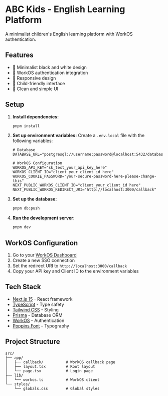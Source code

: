 # ABC Kids - English Learning Platform

A minimalist children's English learning platform with WorkOS authentication.

## Features

- 🎨 Minimalist black and white design
- 🔐 WorkOS authentication integration
- 📱 Responsive design
- 👶 Child-friendly interface
- 🎯 Clean and simple UI

## Setup

1. **Install dependencies:**

   ```bash
   pnpm install
   ```

2. **Set up environment variables:**
   Create a `.env.local` file with the following variables:

   ```env
   # Database
   DATABASE_URL="postgresql://username:password@localhost:5432/database_name"

   # WorkOS Configuration
   WORKOS_API_KEY="sk_test_your_api_key_here"
   WORKOS_CLIENT_ID="client_your_client_id_here"
   WORKOS_COOKIE_PASSWORD="your-secure-password-here-please-change-this"
   NEXT_PUBLIC_WORKOS_CLIENT_ID="client_your_client_id_here"
   NEXT_PUBLIC_WORKOS_REDIRECT_URI="http://localhost:3000/callback"
   ```

3. **Set up the database:**

   ```bash
   pnpm db:push
   ```

4. **Run the development server:**
   ```bash
   pnpm dev
   ```

## WorkOS Configuration

1. Go to your [WorkOS Dashboard](https://dashboard.workos.com/)
2. Create a new SSO connection
3. Set the redirect URI to `http://localhost:3000/callback`
4. Copy your API key and Client ID to the environment variables

## Tech Stack

- [Next.js 15](https://nextjs.org/) - React framework
- [TypeScript](https://www.typescriptlang.org/) - Type safety
- [Tailwind CSS](https://tailwindcss.com/) - Styling
- [Prisma](https://www.prisma.io/) - Database ORM
- [WorkOS](https://workos.com/) - Authentication
- [Poppins Font](https://fonts.google.com/specimen/Poppins) - Typography

## Project Structure

```
src/
├── app/
│   ├── callback/          # WorkOS callback page
│   ├── layout.tsx         # Root layout
│   └── page.tsx           # Login page
├── lib/
│   └── workos.ts          # WorkOS client
└── styles/
    └── globals.css        # Global styles
```
